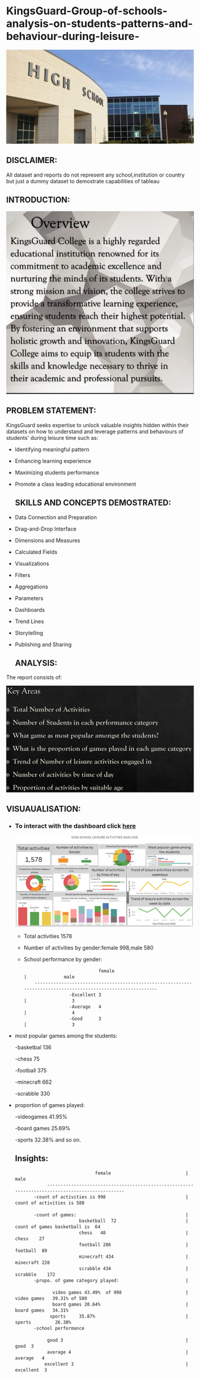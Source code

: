  # KingsGuard-Group-of-schools-analysis-on-students-patterns-and-behaviour-during-leisure-

![](school3.jfif)

## DISCLAIMER:
All dataset and reports do not represent any school,institution or country but just a dummy dataset to demostrate capabilities of tableau

## INTRODUCTION:
![](over.PNG)

 ## PROBLEM STATEMENT:
 KingsGuard seeks expertise to unlock valuable insights hidden within their datasets on how to understand and leverage patterns and behaviours of students' during leisure time such as:
 - Identifying meaningful pattern
 - Enhancing learning experience
 - Maximizing students performance
 - Promote a class leading educational environment

   ## SKILLS AND CONCEPTS DEMOSTRATED:
 - Data Connection and Preparation
 - Drag-and-Drop Interface
 - Dimensions and Measures
 - Calculated Fields
 - Visualizations
 - Filters
 - Aggregations
 - Parameters
 - Dashboards
 - Trend Lines
 - Storytelling
 - Publishing and Sharing

   ## ANALYSIS:
  The report consists of:

  
 ![](over2.PNG)

   ## VISUAUALISATION:

- ### To interact with the dashboard click  [here](https://public.tableau.com/app/profile/ekweh.onyinyechukwu/viz/Book1_16895110874170/Dashboard1?publish=yes)

   ![](king.PNG)

  
  - Total activities 1578
  - Number of activities by gender:female 998,male 580
  - School performance by gender:
    
                                    female                                   |              male
            -------------------------------------------------------------------------------------------------------------
                         -Excellent 3                                        |                 3
                         -Average   4                                        |                 4
                         -Good      3                                        |                 3


 - most popular games among the students:
      
      -basketbal 136
      
      -chess  75
      
      -football  375
      
      -minecraft  662
      
      -scrabble  330
      

 - proportion of games played:
     
    -videogames 41.95%
   
    -board games  25.69%
   
    -sports  32.38%  and so on.

   ## Insights:
   

                                     female                            |                    male
                   ------------------------------------------------------------------------------------------------  
              -count of activities is 998                              |             count of activities is 580
   
              -count of games:                                         |
                               basketball  72                          |           count of games basketball is  64
                               chess   48                              |                    chess    27
                               football 286                            |                    football  89
                               minecraft 434                           |                     minecraft 228
                               scrabble 434                            |                     scrabble    172
              -propo. of game category played:                         |
   
                     video games 43.49%  of 998                        |                    video games   39.31% of 580       
                     board games 20.64%                                |                     board games   34.31%  
                    sports     35.87%                                  |                      sports         26.38%
              -school performance

                   good 3                                              |                       good  3                                                   
                   average 4                                           |                       average   4
                  excellent 3                                          |                       excellent  3
   
   

   
